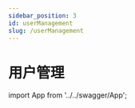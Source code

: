```yaml
---
sidebar_position: 3
id: userManagement
slug: /userManagement
---
```


# 用户管理


import App from '../../swagger/App';

<App/>
